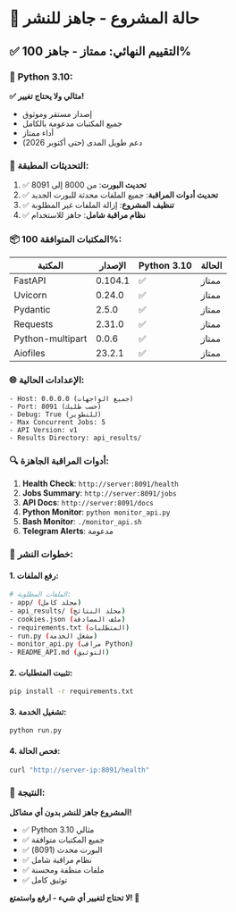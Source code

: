 # 🚀 حالة المشروع - جاهز للنشر

## ✅ التقييم النهائي: **ممتاز - جاهز 100%**

### 🐍 **Python 3.10**: 
**✅ مثالي ولا يحتاج تغيير!**

- إصدار مستقر وموثوق
- جميع المكتبات مدعومة بالكامل
- أداء ممتاز
- دعم طويل المدى (حتى أكتوبر 2026)

### 🔧 **التحديثات المطبقة:**

1. ✅ **تحديث البورت**: من 8000 إلى 8091
2. ✅ **تحديث أدوات المراقبة**: جميع الملفات محدثة للبورت الجديد
3. ✅ **تنظيف المشروع**: إزالة الملفات غير المطلوبة
4. ✅ **نظام مراقبة شامل**: جاهز للاستخدام

### 📦 **المكتبات المتوافقة 100%:**

| المكتبة | الإصدار | Python 3.10 | الحالة |
|---------|---------|--------------|---------|
| FastAPI | 0.104.1 | ✅ | ممتاز |
| Uvicorn | 0.24.0 | ✅ | ممتاز |
| Pydantic | 2.5.0 | ✅ | ممتاز |
| Requests | 2.31.0 | ✅ | ممتاز |
| Python-multipart | 0.0.6 | ✅ | ممتاز |
| Aiofiles | 23.2.1 | ✅ | ممتاز |

### 🌐 **الإعدادات الحالية:**

```
- Host: 0.0.0.0 (جميع الواجهات)
- Port: 8091 (حسب طلبك)
- Debug: True (للتطوير)
- Max Concurrent Jobs: 5
- API Version: v1
- Results Directory: api_results/
```

### 🔍 **أدوات المراقبة الجاهزة:**

1. **Health Check**: `http://server:8091/health`
2. **Jobs Summary**: `http://server:8091/jobs`
3. **API Docs**: `http://server:8091/docs`
4. **Python Monitor**: `python monitor_api.py`
5. **Bash Monitor**: `./monitor_api.sh`
6. **Telegram Alerts**: مدعومة

### 🚀 **خطوات النشر:**

#### 1. رفع الملفات:
```bash
# الملفات المطلوبة:
- app/ (مجلد كامل)
- api_results/ (مجلد النتائج)  
- cookies.json (ملف المصادقة)
- requirements.txt (المتطلبات)
- run.py (مشغل الخدمة)
- monitor_api.py (مراقب Python)
- README_API.md (التوثيق)
```

#### 2. تثبيت المتطلبات:
```bash
pip install -r requirements.txt
```

#### 3. تشغيل الخدمة:
```bash
python run.py
```

#### 4. فحص الحالة:
```bash
curl "http://server-ip:8091/health"
```

### 🎯 **النتيجة:**

**المشروع جاهز للنشر بدون أي مشاكل!**

- ✅ Python 3.10 مثالي
- ✅ جميع المكتبات متوافقة  
- ✅ البورت محدث (8091)
- ✅ نظام مراقبة شامل
- ✅ ملفات منظفة ومحسنة
- ✅ توثيق كامل

**لا تحتاج لتغيير أي شيء - ارفع واستمتع! 🎉**
